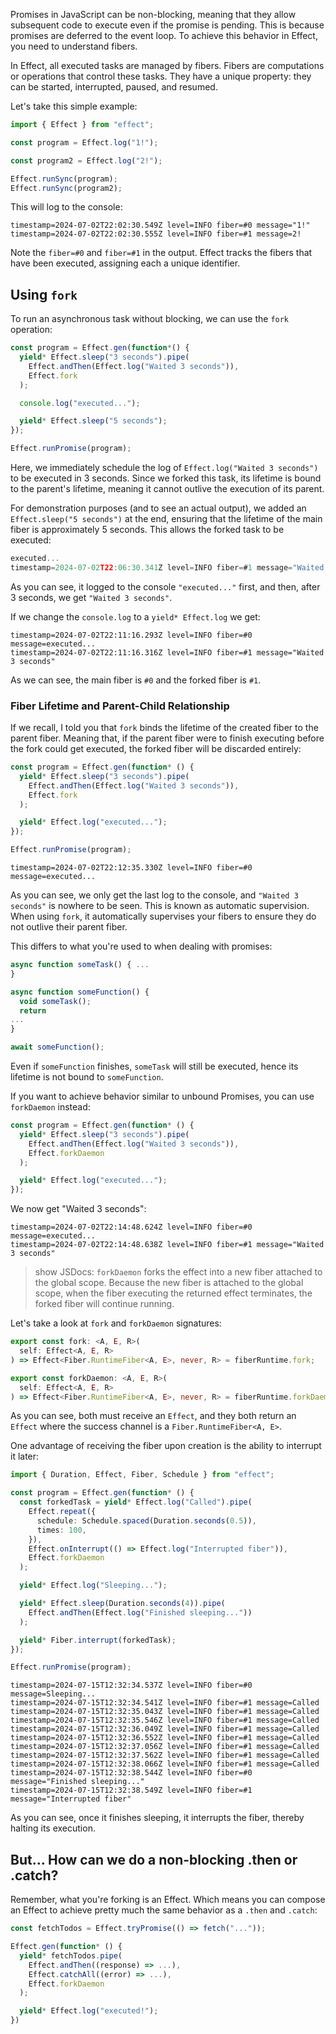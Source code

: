 Promises in JavaScript can be non-blocking, meaning that they allow subsequent code to execute even if the promise is pending. This is because promises are deferred to the event loop. To achieve this behavior in Effect, you need to understand fibers.

In Effect, all executed tasks are managed by fibers. Fibers are computations or operations that control these tasks. They have a unique property: they can be started, interrupted, paused, and resumed.

Let's take this simple example:

```ts
import { Effect } from "effect";

const program = Effect.log("1!");

const program2 = Effect.log("2!");

Effect.runSync(program);
Effect.runSync(program2);
```

This will log to the console:

```
timestamp=2024-07-02T22:02:30.549Z level=INFO fiber=#0 message="1!"
timestamp=2024-07-02T22:02:30.555Z level=INFO fiber=#1 message=2!
```

Note the `fiber=#0` and `fiber=#1` in the output. Effect tracks the fibers that have been executed, assigning each a unique identifier.

## Using `fork`

To run an asynchronous task without blocking, we can use the `fork` operation:

```ts
const program = Effect.gen(function*() {
  yield* Effect.sleep("3 seconds").pipe(
    Effect.andThen(Effect.log("Waited 3 seconds")),
    Effect.fork
  );

  console.log("executed...");

  yield* Effect.sleep("5 seconds");
});

Effect.runPromise(program);
```

Here, we immediately schedule the log of `Effect.log("Waited 3 seconds")` to be executed in 3 seconds. Since we forked this task, its lifetime is bound to the parent's lifetime, meaning it cannot outlive the execution of its parent.

For demonstration purposes (and to see an actual output), we added an `Effect.sleep("5 seconds")` at the end, ensuring that the lifetime of the main fiber is approximately 5 seconds. This allows the forked task to be executed:

```ts
executed...
timestamp=2024-07-02T22:06:30.341Z level=INFO fiber=#1 message="Waited 3 seconds"
```

As you can see, it logged to the console `"executed..."` first, and then, after 3 seconds, we get `"Waited 3 seconds"`.

If we change the `console.log` to a `yield* Effect.log` we get:

```
timestamp=2024-07-02T22:11:16.293Z level=INFO fiber=#0 message=executed...
timestamp=2024-07-02T22:11:16.316Z level=INFO fiber=#1 message="Waited 3 seconds"
```

As we can see, the main fiber is `#0` and the forked fiber is `#1`.

### Fiber Lifetime and Parent-Child Relationship

If we recall, I told you that `fork` binds the lifetime of the created fiber to the parent fiber. Meaning that, if the parent fiber were to finish executing before the fork could get executed, the forked fiber will be discarded entirely:

```ts
const program = Effect.gen(function* () {
  yield* Effect.sleep("3 seconds").pipe(
    Effect.andThen(Effect.log("Waited 3 seconds")),
    Effect.fork
  );

  yield* Effect.log("executed...");
});

Effect.runPromise(program);
```

```
timestamp=2024-07-02T22:12:35.330Z level=INFO fiber=#0 message=executed...
```

As you can see, we only get the last log to the console, and `"Waited 3 seconds"` is nowhere to be seen. This is known as automatic supervision. When using `fork`, it automatically supervises your fibers to ensure they do not outlive their parent fiber.

This differs to what you're used to when dealing with promises:

```ts
async function someTask() { ...
}

async function someFunction() {
  void someTask();
  return
...
}

await someFunction();
```

Even if `someFunction` finishes, `someTask` will still be executed, hence its lifetime is not bound to `someFunction`.

If you want to achieve behavior similar to unbound Promises, you can use `forkDaemon` instead:

```ts
const program = Effect.gen(function* () {
  yield* Effect.sleep("3 seconds").pipe(
    Effect.andThen(Effect.log("Waited 3 seconds")),
    Effect.forkDaemon
  );

  yield* Effect.log("executed...");
});
```

We now get "Waited 3 seconds":

```
timestamp=2024-07-02T22:14:48.624Z level=INFO fiber=#0 message=executed...
timestamp=2024-07-02T22:14:48.638Z level=INFO fiber=#1 message="Waited 3 seconds"
```

> show JSDocs:
> `forkDaemon` forks the effect into a new fiber attached to the global scope. Because the new fiber is attached to the global scope, when the fiber executing the returned effect terminates, the forked fiber will continue running.

Let's take a look at `fork` and `forkDaemon` signatures:

```ts
export const fork: <A, E, R>(
  self: Effect<A, E, R>
) => Effect<Fiber.RuntimeFiber<A, E>, never, R> = fiberRuntime.fork;

export const forkDaemon: <A, E, R>(
  self: Effect<A, E, R>
) => Effect<Fiber.RuntimeFiber<A, E>, never, R> = fiberRuntime.forkDaemon;
```

As you can see, both must receive an `Effect`, and they both return an `Effect` where the success channel is a `Fiber.RuntimeFiber<A, E>`.

One advantage of receiving the fiber upon creation is the ability to interrupt it later:

```ts
import { Duration, Effect, Fiber, Schedule } from "effect";

const program = Effect.gen(function* () {
  const forkedTask = yield* Effect.log("Called").pipe(
    Effect.repeat({
      schedule: Schedule.spaced(Duration.seconds(0.5)),
      times: 100,
    }),
    Effect.onInterrupt(() => Effect.log("Interrupted fiber")),
    Effect.forkDaemon
  );

  yield* Effect.log("Sleeping...");

  yield* Effect.sleep(Duration.seconds(4)).pipe(
    Effect.andThen(Effect.log("Finished sleeping..."))
  );

  yield* Fiber.interrupt(forkedTask);
});

Effect.runPromise(program);
```

```
timestamp=2024-07-15T12:32:34.537Z level=INFO fiber=#0 message=Sleeping...
timestamp=2024-07-15T12:32:34.541Z level=INFO fiber=#1 message=Called
timestamp=2024-07-15T12:32:35.043Z level=INFO fiber=#1 message=Called
timestamp=2024-07-15T12:32:35.546Z level=INFO fiber=#1 message=Called
timestamp=2024-07-15T12:32:36.049Z level=INFO fiber=#1 message=Called
timestamp=2024-07-15T12:32:36.552Z level=INFO fiber=#1 message=Called
timestamp=2024-07-15T12:32:37.056Z level=INFO fiber=#1 message=Called
timestamp=2024-07-15T12:32:37.562Z level=INFO fiber=#1 message=Called
timestamp=2024-07-15T12:32:38.066Z level=INFO fiber=#1 message=Called
timestamp=2024-07-15T12:32:38.544Z level=INFO fiber=#0 message="Finished sleeping..."
timestamp=2024-07-15T12:32:38.549Z level=INFO fiber=#1 message="Interrupted fiber"
```

As you can see, once it finishes sleeping, it interrupts the fiber, thereby halting its execution.

## But... How can we do a non-blocking .then or .catch?

Remember, what you're forking is an Effect. Which means you can compose an Effect to achieve pretty much the same behavior as a `.then` and `.catch`:

```ts
const fetchTodos = Effect.tryPromise(() => fetch("..."));

Effect.gen(function* () {
  yield* fetchTodos.pipe(
    Effect.andThen((response) => ...),
    Effect.catchAll((error) => ...),
    Effect.forkDaemon
  );

  yield* Effect.log("executed!");
})
```